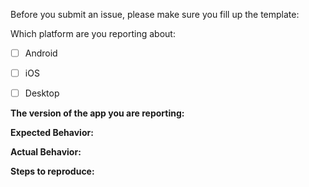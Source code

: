 Before you submit an issue, please make sure you fill up the template:

Which platform are you reporting about:
- [ ] Android
- [ ] iOS
- [ ] Desktop


**The version of the app you are reporting:**

**Expected Behavior:**

**Actual Behavior:**

**Steps to reproduce:**


